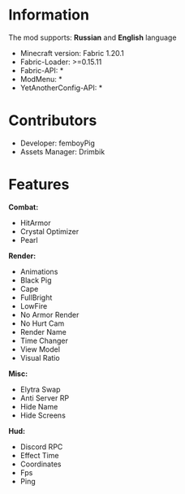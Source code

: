 # Information
The mod supports: **Russian** and **English** language 
- Minecraft version: Fabric 1.20.1
- Fabric-Loader: >=0.15.11
- Fabric-API: *
- ModMenu: *
- YetAnotherConfig-API: *
# Contributors
- Developer: femboyPig
- Assets Manager: Drimbik
# Features
**Combat:**
  - HitArmor
  - Crystal Optimizer
  - Pearl

**Render:**
  - Animations
  - Black Pig
  - Cape
  - FullBright
  - LowFire
  - No Armor Render
  - No Hurt Cam
  - Render Name
  - Time Changer
  - View Model
  - Visual Ratio

**Misc:**
  - Elytra Swap
  - Anti Server RP
  - Hide Name
  - Hide Screens

**Hud:**
  - Discord RPC
  - Effect Time
  - Coordinates
  - Fps
  - Ping
